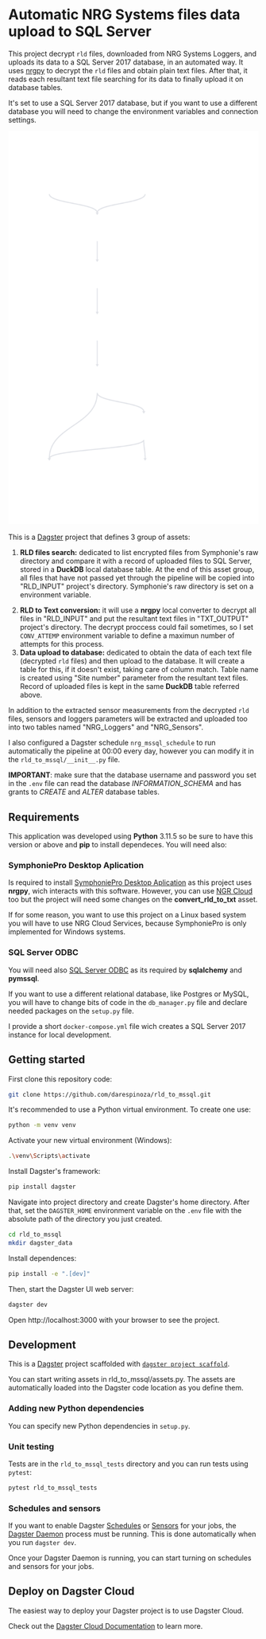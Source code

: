 # Automatic NRG Systems files data upload to SQL Server

This project decrypt `rld` files, downloaded from NRG Systems Loggers, and uploads its data to a SQL Server 2017 database, in an automated way. It uses [nrgpy](https://pypi.org/project/nrgpy/) to decrypt the `rld` files and obtain plain text files. After that, it reads each resultant text file searching for its data to finally upload it on database tables.

It's set to use a SQL Server 2017 database, but if you want to use a different database you will need to change the environment variables and connection settings.

![Texto alternativo](Global_Asset_Lineage.svg)

This is a [Dagster](https://dagster.io/) project that defines 3 group of assets:
    <ol>
        <li><p>**RLD files search:** dedicated to list encrypted files from Symphonie's raw directory and compare it with a record of uploaded files to SQL Server, stored in a **DuckDB** local database table. At the end of this asset group, all files that have not passed yet through the pipeline will be copied into "RLD_INPUT" project's directory. Symphonie's raw directory is set on a environment variable.</li>
        <li>**RLD to Text conversion:** it will use a **nrgpy** local converter to decrypt all files in "RLD_INPUT" and put the resultant text files in "TXT_OUTPUT" project's directory. The decrypt proccess could fail sometimes, so I set `CONV_ATTEMP` environment variable to define a maximun number of attempts for this process.</li>
        <li>**Data upload to database:** dedicated to obtain the data of each text file (decrypted `rld` files) and then upload to the database. It will create a table for this, if it doesn't exist, taking care of column match. Table name is created using "Site number" parameter from the resultant text files. Record of uploaded files is kept in the same **DuckDB** table referred above.</li>
    </ol>

In addition to the extracted sensor measurements from the decrypted `rld` files, sensors and loggers parameters will be extracted and uploaded too into two tables named "NRG_Loggers" and "NRG_Sensors".

I also configured a Dagster schedule `nrg_mssql_schedule` to run automatically the pipeline at 00:00 every day, however you can modify it in the `rld_to_mssql/__init__.py` file.

**IMPORTANT**: make sure that the database username and password you set in the `.env` file can read the database *INFORMATION_SCHEMA* and has grants to *CREATE* and *ALTER* database tables.

## Requirements

This application was developed using **Python** 3.11.5 so be sure to have this version or above and **pip** to install dependeces. You will need also:

### SymphoniePro Desktop Aplication

Is required to install [SymphoniePro Desktop Aplication](https://www.nrgsystems.com/support/product-support/software/symphoniepro-desktop-application/) as this project uses **nrgpy**, wich interacts with this software. However, you can use [NGR Cloud](https://www.nrgsystems.com/apps/cloud/detail/nrg-cloud/) too but the project will need some changes on the **convert_rld_to_txt** asset. 

If for some reason, you want to use this project on a Linux based system you will have to use NRG Cloud Services, because SymphoniePro is only implemented for Windows systems.

### SQL Server ODBC

You will need also [SQL Server ODBC](https://learn.microsoft.com/en-us/sql/connect/odbc/download-odbc-driver-for-sql-server?view=sql-server-ver16) as its required by **sqlalchemy** and **pymssql**.

If you want to use a different relational database, like Postgres or MySQL, you will have to change bits of code in the `db_manager.py` file and declare needed packages on the ``setup.py`` file. 

I provide a short `docker-compose.yml` file wich creates a SQL Server 2017 instance for local development.

## Getting started

First clone this repository code:

```bash
git clone https://github.com/darespinoza/rld_to_mssql.git
```

It's recommended to use a Python virtual environment. To create one use:

```bash
python -m venv venv
```

Activate your new virtual environment (Windows):

```bash
.\venv\Scripts\activate
```

Install Dagster's framework:

```bash
pip install dagster
```

Navigate into project directory and create Dagster's home directory. After that, set the `DAGSTER_HOME` environment variable on the `.env` file with the absolute path of the directory you just created.

```bash
cd rld_to_mssql
mkdir dagster_data
```

Install dependences:

```bash
pip install -e ".[dev]"
```

Then, start the Dagster UI web server:

```bash
dagster dev
```

Open http://localhost:3000 with your browser to see the project.

## Development

This is a [Dagster](https://dagster.io/) project scaffolded with [`dagster project scaffold`](https://docs.dagster.io/getting-started/create-new-project). 

You can start writing assets in rld_to_mssql/assets.py. The assets are automatically loaded into the Dagster code location as you define them.

### Adding new Python dependencies

You can specify new Python dependencies in `setup.py`.

### Unit testing

Tests are in the `rld_to_mssql_tests` directory and you can run tests using `pytest`:

```bash
pytest rld_to_mssql_tests
```

### Schedules and sensors

If you want to enable Dagster [Schedules](https://docs.dagster.io/concepts/partitions-schedules-sensors/schedules) or [Sensors](https://docs.dagster.io/concepts/partitions-schedules-sensors/sensors) for your jobs, the [Dagster Daemon](https://docs.dagster.io/deployment/dagster-daemon) process must be running. This is done automatically when you run `dagster dev`.

Once your Dagster Daemon is running, you can start turning on schedules and sensors for your jobs.

## Deploy on Dagster Cloud

The easiest way to deploy your Dagster project is to use Dagster Cloud.

Check out the [Dagster Cloud Documentation](https://docs.dagster.cloud) to learn more.